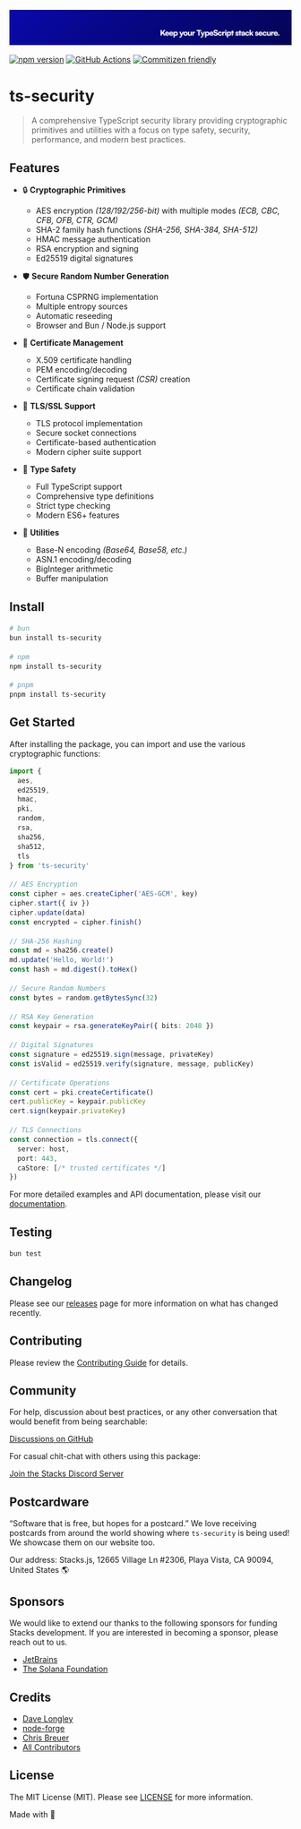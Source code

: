 <p align="center"><img src=".github/art/cover.jpg" alt="Social Card of this repo"></p>

[![npm version][npm-version-src]][npm-version-href]
[![GitHub Actions][github-actions-src]][github-actions-href]
[![Commitizen friendly](https://img.shields.io/badge/commitizen-friendly-brightgreen.svg)](http://commitizen.github.io/cz-cli/)
<!-- [![npm downloads][npm-downloads-src]][npm-downloads-href] -->
<!-- [![Codecov][codecov-src]][codecov-href] -->

# ts-security

> A comprehensive TypeScript security library providing cryptographic primitives and utilities with a focus on type safety, security, performance, and modern best practices.

## Features

- 🔒 **Cryptographic Primitives**
  - AES encryption _(128/192/256-bit)_ with multiple modes _(ECB, CBC, CFB, OFB, CTR, GCM)_
  - SHA-2 family hash functions _(SHA-256, SHA-384, SHA-512)_
  - HMAC message authentication
  - RSA encryption and signing
  - Ed25519 digital signatures

- 🛡️ **Secure Random Number Generation**
  - Fortuna CSPRNG implementation
  - Multiple entropy sources
  - Automatic reseeding
  - Browser and Bun / Node.js support

- 📜 **Certificate Management**
  - X.509 certificate handling
  - PEM encoding/decoding
  - Certificate signing request _(CSR)_ creation
  - Certificate chain validation

- 🔐 **TLS/SSL Support**
  - TLS protocol implementation
  - Secure socket connections
  - Certificate-based authentication
  - Modern cipher suite support

- 🎯 **Type Safety**
  - Full TypeScript support
  - Comprehensive type definitions
  - Strict type checking
  - Modern ES6+ features

- 🧰 **Utilities**
  - Base-N encoding _(Base64, Base58, etc.)_
  - ASN.1 encoding/decoding
  - BigInteger arithmetic
  - Buffer manipulation

## Install

```bash
# bun
bun install ts-security

# npm
npm install ts-security

# pnpm
pnpm install ts-security
```

## Get Started

After installing the package, you can import and use the various cryptographic functions:

```ts
import {
  aes,
  ed25519,
  hmac,
  pki,
  random,
  rsa,
  sha256,
  sha512,
  tls
} from 'ts-security'

// AES Encryption
const cipher = aes.createCipher('AES-GCM', key)
cipher.start({ iv })
cipher.update(data)
const encrypted = cipher.finish()

// SHA-256 Hashing
const md = sha256.create()
md.update('Hello, World!')
const hash = md.digest().toHex()

// Secure Random Numbers
const bytes = random.getBytesSync(32)

// RSA Key Generation
const keypair = rsa.generateKeyPair({ bits: 2048 })

// Digital Signatures
const signature = ed25519.sign(message, privateKey)
const isValid = ed25519.verify(signature, message, publicKey)

// Certificate Operations
const cert = pki.createCertificate()
cert.publicKey = keypair.publicKey
cert.sign(keypair.privateKey)

// TLS Connections
const connection = tls.connect({
  server: host,
  port: 443,
  caStore: [/* trusted certificates */]
})
```

For more detailed examples and API documentation, please visit our [documentation](https://ts-security.stacksjs.org).

## Testing

```bash
bun test
```

## Changelog

Please see our [releases](https://github.com/stacksjs/ts-security/releases) page for more information on what has changed recently.

## Contributing

Please review the [Contributing Guide](https://github.com/stacksjs/contributing) for details.

## Community

For help, discussion about best practices, or any other conversation that would benefit from being searchable:

[Discussions on GitHub](https://github.com/stacksjs/stacks/discussions)

For casual chit-chat with others using this package:

[Join the Stacks Discord Server](https://discord.gg/stacksjs)

## Postcardware

“Software that is free, but hopes for a postcard.” We love receiving postcards from around the world showing where `ts-security` is being used! We showcase them on our website too.

Our address: Stacks.js, 12665 Village Ln #2306, Playa Vista, CA 90094, United States 🌎

## Sponsors

We would like to extend our thanks to the following sponsors for funding Stacks development. If you are interested in becoming a sponsor, please reach out to us.

- [JetBrains](https://www.jetbrains.com/)
- [The Solana Foundation](https://solana.com/)

## Credits

- [Dave Longley](https://github.com/dlongley)
- [node-forge](https://github.com/digitalbazaar/forge)
- [Chris Breuer](https://github.com/chrisbbreuer)
- [All Contributors](../../contributors)

## License

The MIT License (MIT). Please see [LICENSE](https://github.com/stacksjs/stacks/tree/main/LICENSE.md) for more information.

Made with 💙

<!-- Badges -->
[npm-version-src]: https://img.shields.io/npm/v/@stacksjs/ts-security?style=flat-square
[npm-version-href]: https://npmjs.com/package/@stacksjs/ts-security
[github-actions-src]: https://img.shields.io/github/actions/workflow/status/stacksjs/ts-security/ci.yml?style=flat-square&branch=main
[github-actions-href]: https://github.com/stacksjs/ts-security/actions?query=workflow%3Aci

<!-- [codecov-src]: https://img.shields.io/codecov/c/gh/stacksjs/ts-security/main?style=flat-square
[codecov-href]: https://codecov.io/gh/stacksjs/ts-security -->
